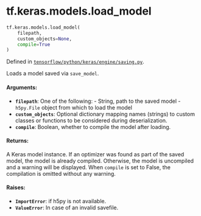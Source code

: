 <div itemscope itemtype="http://developers.google.com/ReferenceObject">
<meta itemprop="name" content="tf.keras.models.load_model" />
<meta itemprop="path" content="Stable" />
</div>

# tf.keras.models.load_model

``` python
tf.keras.models.load_model(
    filepath,
    custom_objects=None,
    compile=True
)
```



Defined in [`tensorflow/python/keras/engine/saving.py`](https://www.tensorflow.org/code/tensorflow/python/keras/engine/saving.py).

Loads a model saved via `save_model`.

#### Arguments:

* <b>`filepath`</b>: One of the following:
        - String, path to the saved model
        - `h5py.File` object from which to load the model
* <b>`custom_objects`</b>: Optional dictionary mapping names
        (strings) to custom classes or functions to be
        considered during deserialization.
* <b>`compile`</b>: Boolean, whether to compile the model
        after loading.


#### Returns:

A Keras model instance. If an optimizer was found
as part of the saved model, the model is already
compiled. Otherwise, the model is uncompiled and
a warning will be displayed. When `compile` is set
to False, the compilation is omitted without any
warning.


#### Raises:

* <b>`ImportError`</b>: if h5py is not available.
* <b>`ValueError`</b>: In case of an invalid savefile.